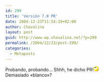 ```yaml
---
id: 299
title: 'Versión 7.0 PR'
date: 2004-12-23T11:54:19+02:00
author: Chavalina
layout: post
guid: http://www.wp.chavalina.net/?p=299
permalink: /2004/12/23/post-299/
categories:
  - Metaposts
---
```

Probando, probando… Shhh, he dicho PR!![emo](/imagenes/emoticonos/pensativo.gif)  
Demasiado «blanco»?
